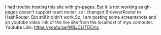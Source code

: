 I had trouble hosting this site with gh-pages. But it is not working as gh-pages doesn't support react router. so i changed BrowserRouter to HashRouter. But still it didn't work.So, i am posting some screentshots and an youtube video link of the live site from the localhost of myu computer.
Youtube Link: https://youtu.be/WBJCLITDEmc
